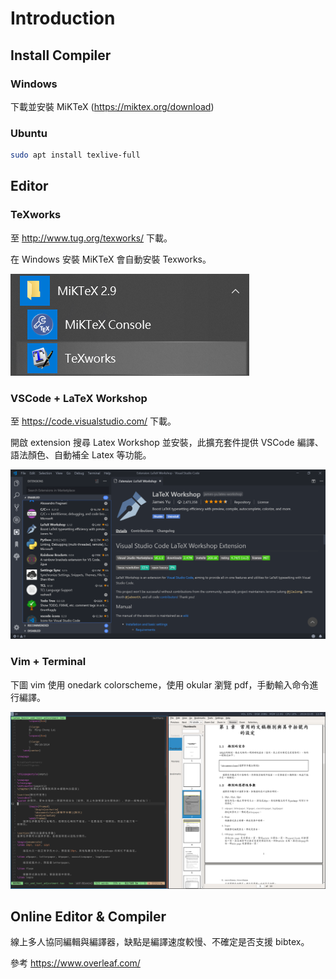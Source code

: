 # Introduction

## Install Compiler

### Windows

下載並安裝 MiKTeX (https://miktex.org/download)

### Ubuntu

```bash
sudo apt install texlive-full
```

## Editor

### TeXworks

至 http://www.tug.org/texworks/ 下載。

在 Windows 安裝 MiKTeX 會自動安裝 Texworks。

![Intro-texworks](./pics/Intro-texworks.png)

### VSCode + LaTeX Workshop

至 https://code.visualstudio.com/ 下載。

開啟 extension 搜尋 Latex Workshop 並安裝，此擴充套件提供 VSCode 編譯、語法顏色、自動補全 Latex 等功能。

![Intro-vscode](./pics/Intro-vscode.png)

### Vim + Terminal

下圖 vim 使用 onedark colorscheme，使用 okular 瀏覽 pdf，手動輸入命令進行編譯。

![Intro-vscode](./pics/Intro-vim.png)

## Online Editor & Compiler

線上多人協同編輯與編譯器，缺點是編譯速度較慢、不確定是否支援 bibtex。

參考 https://www.overleaf.com/

